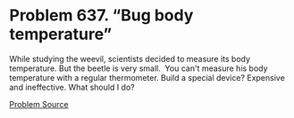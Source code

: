 # Problem 637. “Bug body temperature”

While studying the weevil, scientists decided to measure its body temperature. But the beetle is very small.  You can't measure his body temperature with a regular thermometer. Build a special device? Expensive and ineffective. What should I do?

[Problem Source](https://www.trizland.ru/tasks/5276/)